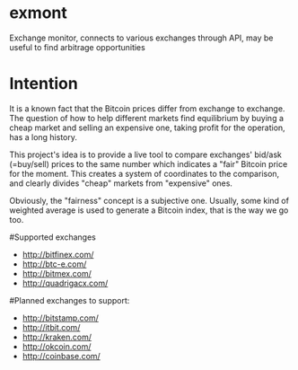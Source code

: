 # exmont
Exchange monitor, connects to various exchanges through API, may be useful to find arbitrage opportunities

# Intention
It is a known fact that the Bitcoin prices differ from exchange to exchange. The question of how to help different markets find equilibrium by buying a cheap market and selling an expensive one, taking profit for the operation, has a long history.

This project's idea is to provide a live tool to compare exchanges' bid/ask (=buy/sell) prices to the same number which indicates a "fair" Bitcoin price for the moment. This creates a system of coordinates to the comparison, and clearly divides "cheap" markets from "expensive" ones.

Obviously, the "fairness" concept is a subjective one. Usually, some kind of weighted average is used to generate a Bitcoin index, that is the way we go too.

#Supported exchanges
* http://bitfinex.com/
* http://btc-e.com/
* http://bitmex.com/
* http://quadrigacx.com/

#Planned exchanges to support:
* http://bitstamp.com/
* http://itbit.com/
* http://kraken.com/
* http://okcoin.com/
* http://coinbase.com/

